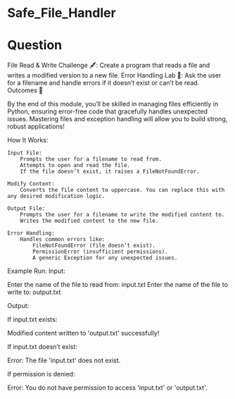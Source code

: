 # Safe_File_Handler

# Question

File Read & Write Challenge 🖋️: Create a program that reads a file and writes a modified version to a new file.
Error Handling Lab 🧪: Ask the user for a filename and handle errors if it doesn’t exist or can’t be read.
Outcomes 🎉

By the end of this module, you’ll be skilled in managing files efficiently in Python, ensuring error-free code that gracefully handles unexpected issues. Mastering files and exception handling will allow you to build strong, robust applications!


How It Works:

    Input File:
        Prompts the user for a filename to read from.
        Attempts to open and read the file.
        If the file doesn’t exist, it raises a FileNotFoundError.

    Modify Content:
        Converts the file content to uppercase. You can replace this with any desired modification logic.

    Output File:
        Prompts the user for a filename to write the modified content to.
        Writes the modified content to the new file.

    Error Handling:
        Handles common errors like:
            FileNotFoundError (file doesn’t exist).
            PermissionError (insufficient permissions).
            A generic Exception for any unexpected issues.

Example Run:
Input:

Enter the name of the file to read from: input.txt
Enter the name of the file to write to: output.txt

Output:

If input.txt exists:

Modified content written to 'output.txt' successfully!

If input.txt doesn’t exist:

Error: The file 'input.txt' does not exist.

If permission is denied:

Error: You do not have permission to access 'input.txt' or 'output.txt'.
